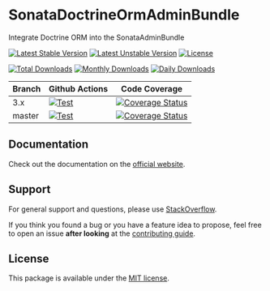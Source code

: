 <!--
DO NOT EDIT THIS FILE!

It's auto-generated by sonata-project/dev-kit package.
-->

# SonataDoctrineOrmAdminBundle

Integrate Doctrine ORM into the SonataAdminBundle

[![Latest Stable Version](https://poser.pugx.org/sonata-project/doctrine-orm-admin-bundle/v/stable)](https://packagist.org/packages/sonata-project/doctrine-orm-admin-bundle)
[![Latest Unstable Version](https://poser.pugx.org/sonata-project/doctrine-orm-admin-bundle/v/unstable)](https://packagist.org/packages/sonata-project/doctrine-orm-admin-bundle)
[![License](https://poser.pugx.org/sonata-project/doctrine-orm-admin-bundle/license)](https://packagist.org/packages/sonata-project/doctrine-orm-admin-bundle)

[![Total Downloads](https://poser.pugx.org/sonata-project/doctrine-orm-admin-bundle/downloads)](https://packagist.org/packages/sonata-project/doctrine-orm-admin-bundle)
[![Monthly Downloads](https://poser.pugx.org/sonata-project/doctrine-orm-admin-bundle/d/monthly)](https://packagist.org/packages/sonata-project/doctrine-orm-admin-bundle)
[![Daily Downloads](https://poser.pugx.org/sonata-project/doctrine-orm-admin-bundle/d/daily)](https://packagist.org/packages/sonata-project/doctrine-orm-admin-bundle)

Branch | Github Actions | Code Coverage |
------ | -------------- | ------------- |
3.x    | [![Test][test_stable_badge]][test_stable_link]     | [![Coverage Status][coverage_stable_badge]][coverage_stable_link]     |
master | [![Test][test_unstable_badge]][test_unstable_link] | [![Coverage Status][coverage_unstable_badge]][coverage_unstable_link] |

## Documentation

Check out the documentation on the [official website](https://sonata-project.org/bundles/doctrine-orm-admin).

## Support

For general support and questions, please use [StackOverflow](http://stackoverflow.com/questions/tagged/sonata).

If you think you found a bug or you have a feature idea to propose, feel free to open an issue
**after looking** at the [contributing guide](CONTRIBUTING.md).

## License

This package is available under the [MIT license](LICENSE).

[test_stable_badge]: https://github.com/sonata-project/SonataDoctrineORMAdminBundle/workflows/Test/badge.svg?branch=3.x
[test_stable_link]: https://github.com/sonata-project/SonataDoctrineORMAdminBundle/actions?query=workflow:test+branch:3.x
[test_unstable_badge]: https://github.com/sonata-project/SonataDoctrineORMAdminBundle/workflows/Test/badge.svg?branch=master
[test_unstable_link]: https://github.com/sonata-project/SonataDoctrineORMAdminBundle/actions?query=workflow:test+branch:master

[coverage_stable_badge]: https://codecov.io/gh/sonata-project/SonataDoctrineORMAdminBundle/branch/3.x/graph/badge.svg
[coverage_stable_link]: https://codecov.io/gh/sonata-project/SonataDoctrineORMAdminBundle/branch/3.x
[coverage_unstable_badge]: https://codecov.io/gh/sonata-project/SonataDoctrineORMAdminBundle/branch/master/graph/badge.svg
[coverage_unstable_link]: https://codecov.io/gh/sonata-project/SonataDoctrineORMAdminBundle/branch/master
